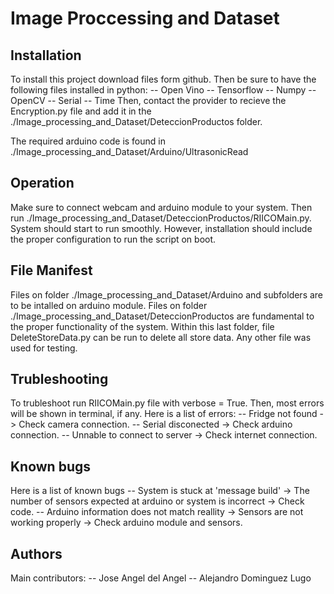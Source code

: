 # Image Proccessing and Dataset
## Installation
To install this project download files form github. Then be sure to have the following files installed in python:
-- Open Vino
-- Tensorflow
-- Numpy
-- OpenCV
-- Serial
-- Time
Then, contact the provider to recieve the Encryption.py file and add it in the ./Image_processing_and_Dataset/DeteccionProductos folder.

The required arduino code is found in ./Image_processing_and_Dataset/Arduino/UltrasonicRead

## Operation
Make sure to connect webcam and arduino module to your system. Then run ./Image_processing_and_Dataset/DeteccionProductos/RIICOMain.py.
System should start to run smoothly. However, installation should include the proper configuration to run the script on boot.

## File Manifest
Files on folder ./Image_processing_and_Dataset/Arduino and subfolders are to be intalled on arduino module. Files on folder ./Image_processing_and_Dataset/DeteccionProductos are fundamental to the proper functionality of the system.
Within this last folder, file DeleteStoreData.py can be run to delete all store data. 
Any other file was used for testing.

## Trubleshooting
To trubleshoot run RIICOMain.py file with verbose = True. Then, most errors will be shown in terminal, if any. Here is a list of errors:
-- Fridge not found -> Check camera connection.
-- Serial disconected -> Check arduino connection.
-- Unnable to connect to server -> Check internet connection.

## Known bugs
Here is a list of known bugs
-- System is stuck at 'message build' -> The number of sensors expected at arduino or system is incorrect -> Check code.
-- Arduino information does not match reallity -> Sensors are not working properly -> Check arduino module and sensors.

## Authors
Main contributors:
-- Jose Angel del Angel
-- Alejandro Dominguez Lugo

